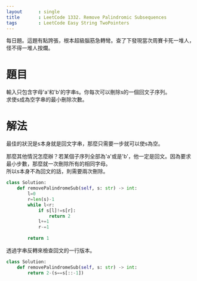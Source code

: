 ```yaml
--- 
layout      : single
title       : LeetCode 1332. Remove Palindromic Subsequences
tags        : LeetCode Easy String TwoPointers
---
```

每日題。這題有點誇張，根本超級腦筋急轉彎。查了下發現當次周賽卡死一堆人，怪不得一堆人按爛。  

# 題目
輸入只包含字母'a'和'b'的字串s。你每次可以刪除s的一個回文子序列。  
求使s成為空字串的最小刪除次數。  

# 解法
最佳的狀況是s本身就是回文字串，那麼只需要一步就可以使s為空。  

那麼其他情況怎麼辦？若某個子序列全部為'a'或是'b'，他一定是回文。因為要求最小步數，那麼就一次刪除所有的相同字母。  
所以s本身不為回文的話，則需要兩次刪除。

```python
class Solution:
    def removePalindromeSub(self, s: str) -> int:
        l=0
        r=len(s)-1
        while l<r:
            if s[l]!=s[r]:
                return 2
            l+=1
            r-=1
            
        return 1
```

透過字串反轉來檢查回文的一行版本。

```python
class Solution:
    def removePalindromeSub(self, s: str) -> int:
        return 2-(s==s[::-1])
```